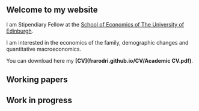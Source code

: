 ## Welcome to my website

I am Stipendiary Fellow at the [School of Economics of The University of Edinburgh](https://www.ed.ac.uk/economics).

I am interested in the economics of the family, demographic changes and quantitative macroeconomics.

You can download here my **[CV](frarodri.github.io/CV/Academic CV.pdf)**.

## Working papers


## Work in progress
